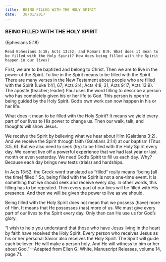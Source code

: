 ```yaml
---
title:  BEING FILLED WITH THE HOLY SPIRIT
date:   30/01/2017
---
```


### BEING FILLED WITH THE HOLY SPIRIT 

(Ephesians 5:18)

`Read Ephesians 5:18; Acts 13:52; and Romans 8:9. What does it mean to be filled with the Holy Spirit? How does being filled with the Spirit happen in our lives?`

First, we are to be baptized and belong to Christ. Then we are to live in the power of the Spirit. To live in the Spirit means to be filled with the Spirit. There are many verses in the New Testament about people who are filled with the Spirit (Luke 1:41, 67; Acts 2:4; Acts 4:8, 31; Acts 9:17; Acts 13:9). The apostle (teacher; leader) Paul uses the word fi lling to describe a person who has completely given his or her life to God. This person is open to being guided by the Holy Spirit. God’s own work can now happen in his or her life.

What does it mean to be filled with the Holy Spirit? It means we yield every part of our lives to His power to change us. Then our walk, talk, and thoughts will show Jesus. 

We receive the Spirit by believing what we hear about Him (Galatians 3:2). And we receive the Spirit through faith (Galatians 3:14) at our baptism (Titus 3:5, 6). But we also need to seek (try) to be filled with the Holy Spirit every day. We cannot live off a powerful experience that we had last year or last month or even yesterday. We need God’s Spirit to fill us each day. Why? Because each day brings new tests (trials) and hardships.

In Acts 13:52, the Greek word translated as “filled” really means “being [all the time] filled.” So, being filled with the Spirit is not a one-time event. It is something that we should seek and receive every day. In other words, this filling has to be repeated. Then every part of our lives will be filled with His presence. And then we will be given the power to live as we should. 

Being filled with the Holy Spirit does not mean that we possess (have) more of Him. It means that He possesses (has) more of us. We must give every part of our lives to the Spirit every day. Only then can He use us for God’s glory. 

“I wish to help you understand that those who have Jesus living in the heart by faith have received the Holy Spirit. Every person who receives Jesus as his or her personal Savior also receives the Holy Spirit. The Spirit will guide each believer. He will make a person holy. And He will witness to him or her about God.”—Adapted from Ellen G. White, Manuscript Releases, volume 14, page 71.
